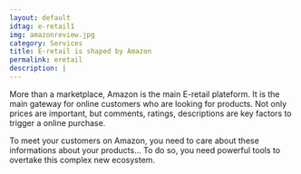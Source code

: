 ```yaml
---
layout: default
idtag: e-retail1
img: amazonreview.jpg
category: Services
title: E-retail is shaped by Amazon
permalink: eretail
description: |
---
```

More than a marketplace, Amazon is the main E-retail plateform. It is the main gateway for online customers who are looking for products. Not only prices are important, but comments, ratings, descriptions are key factors to trigger a online purchase.

To meet your customers on Amazon, you need to care about these informations about your products... To do so, you need powerful tools to overtake this complex new ecosystem.
